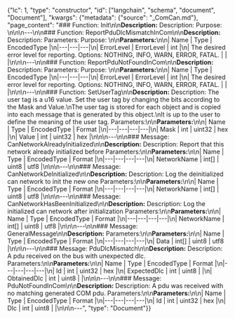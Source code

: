 {"lc": 1, "type": "constructor", "id": ["langchain", "schema", "document", "Document"], "kwargs": {"metadata": {"source": "_ComCan.md"}, "page_content": "### Function: Init\n\n**Description:** Description: Purpose: \n\n\n---\n\n### Function: ReportPduDlcMismatchInCom\n\n**Description:** Description: Parameters: Purpose: \n\n**Parameters:**\n\n| Name | Type | EncodedType |\n|---|---|---|\n| ErrorLevel | ErrorLevel | int |\n| The desired error level for reporting. Options: NOTHING, INFO, WARN, ERROR, FATAL. |  |  |\n\n\n---\n\n### Function: ReportPduNotFoundInCom\n\n**Description:** Description: Parameters: Purpose: \n\n**Parameters:**\n\n| Name | Type | EncodedType |\n|---|---|---|\n| ErrorLevel | ErrorLevel | int |\n| The desired error level for reporting. Options: NOTHING, INFO, WARN, ERROR, FATAL. |  |  |\n\n\n---\n\n### Function: SetUserTag\n\n**Description:** Description: The user tag is a u16 value. Set the user tag by changing the bits according to the Mask and Value.\nThe user tag is stored for each object and is copied into each message that is generated by this object.\nIt is up to the user to define the meaning of the user tag. Parameters:\n\n**Parameters:**\n\n| Name | Type | EncodedType | Format |\n|---|---|---|---|\n| Mask | int | uint32 | hex |\n| Value | int | uint32 | hex |\n\n\n---\n\n### Message: CanNetworkAlreadyInitialized\n\n**Description:** Description: Report that this network already initialized before Parameters:\n\n**Parameters:**\n\n| Name | Type | EncodedType | Format |\n|---|---|---|---|\n| NetworkName | int[] | uint8 | utf8 |\n\n\n---\n\n### Message: CanNetworkDeInitialized\n\n**Description:** Description: Log the deinitialized can network to init the new one Parameters:\n\n**Parameters:**\n\n| Name | Type | EncodedType | Format |\n|---|---|---|---|\n| NetworkName | int[] | uint8 | utf8 |\n\n\n---\n\n### Message: CanNetworkHasBeenInitialized\n\n**Description:** Description: Log the initialized can network after initialization Parameters:\n\n**Parameters:**\n\n| Name | Type | EncodedType | Format |\n|---|---|---|---|\n| NetworkName | int[] | uint8 | utf8 |\n\n\n---\n\n### Message: GeneralMessage\n\n**Description:** Parameters:\n\n**Parameters:**\n\n| Name | Type | EncodedType | Format |\n|---|---|---|---|\n| Data | int[] | uint8 | utf8 |\n\n\n---\n\n### Message: PduDlcMismatch\n\n**Description:** Description: A pdu received on the bus with unexpected dlc. Parameters:\n\n**Parameters:**\n\n| Name | Type | EncodedType | Format |\n|---|---|---|---|\n| Id | int | uint32 | hex |\n| ExpectedDlc | int | uint8 |  |\n| ObtainedDlc | int | uint8 |  |\n\n\n---\n\n### Message: PduNotFoundInCom\n\n**Description:** Description: A pdu was received with no matching generated COM pdu. Parameters:\n\n**Parameters:**\n\n| Name | Type | EncodedType | Format |\n|---|---|---|---|\n| Id | int | uint32 | hex |\n| Dlc | int | uint8 |  |\n\n\n---", "type": "Document"}}